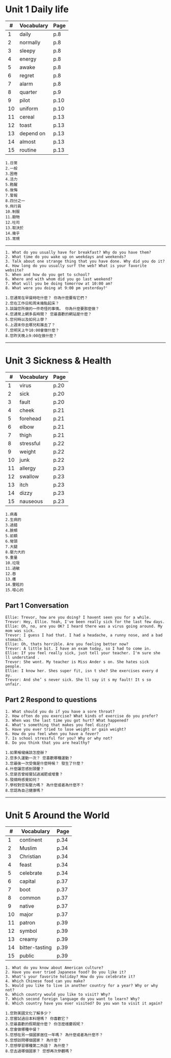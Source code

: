 # Unit 1 Daily life
|#|Vocabulary|Page|
|-|---------|-----|
|1|daily|p.8|
|2|normally|p.8|
|3|sleepy|p.8|
|4|energy|p.8|
|5|awake|p.8|
|6|regret|p.8|
|7|alarm|p.8|
|8|quarter|p.9|
|9|pilot|p.10|
|10|uniform|p.10|
|11|cereal|p.13|
|12|toast|p.13|
|13|depend on|p.13|
|14|almost|p.13|
|15|routine|p.13|

```
1.日常
2.一般
3.困倦
4.活力
5.甦醒
6.後悔
7.警報
8.四分之一
9.飛行員
10.制服
11.穀物
12.吐司
13.取決於
14.幾乎
15.常規
```
___
```
1. What do you usually have for breakfast? Why do you have them? 
2. What time do you wake up on weekdays and weekends? 
3. Talk about one strange thing that you have done. Why did you do it? 
4. How long do you usually surf the web? What is your favorite website? 
5. When and how do you get to school? 
6. Where and with whom did you go last weekend? 
7. What will you be doing tomorrow at 10:00 am? 
8. What were you doing at 9:00 pm yesterday?'
```
```
1.您通常在早餐時吃什麼？ 你為什麼要有它們？
2.您在工作日和周末幾點起床？
3.談論您所做的一件奇怪的事情。 你為什麼要那麼做？
4.您通常上網多長時間？ 您最喜歡的網站是什麼？
5.您何時以及如何上學？
6.上週末你去哪兒和誰去了？
7.您明天上午10:00會做什麼？
8.您昨天晚上9:00在做什麼？
```
___
# Unit 3 Sickness & Health

|#|Vocabulary|Page|
|-|---------|-----|
|1|virus|p.20|
|2|sick|p.20|
|3|fault|p.20|
|4|cheek|p.21|
|5|forehead|p.21|
|6|elbow|p.21|
|7|thigh|p.21|
|8|stressful|p.22|
|9|weight|p.22|
|10|junk|p.22|
|11|allergy|p.23|
|12|swallow|p.23|
|13|itch|p.23|
|14|dizzy|p.23|
|15|nauseous|p.23|

```
1.病毒
2.生病的
3.過錯
4.臉頰
5.前額
6.彎頭
7.大腿
8.壓力大的
9.重量
10.垃圾
11.過敏
12.吞
13.癢
14.暈眩的
15.噁心的
```
## Part 1 Conversation
```
Ellie: Trevor, how are you doing? I havent seen you for a while.
Trevor: Hey, Ellie. Yeah, I've been really sick for the last few days.
Ellie: Oh, no, are you OK? I heard there was a virus going around. My mom was sick.
Trevor: I guess I had that. I had a headache, a runny nose, and a bad stomach.
Ellie: Oh, thats horrible. Are you feeling better now?
Trevor: A little bit. I have an exam today, so I had to come in.
Ellie: If you feel really sick, just tell your teacher. I'm sure she ll understand .
Trevor: She wont. My teacher is Miss Ander s on. She hates sick people.
Ellie: I know her. Shes super fit, isn t she? She exercises every d ay.
Trevor: And she’ s never sick. She ll say it s my fault! It s so unfair.
```
## Part 2 Respond to questions
```
1. What should you do if you have a sore throat? 
2. How often do you exercise? What kinds of exercise do you prefer? 
3. When was the last time you got hurt? What happened? 
4. What's something that makes you feel dizzy? 
5. Have you ever tried to lose weight or gain weight? 
6. How do you feel when you have a fever? 
7. Is school stressful for you? Why or why not? 
8. Do you think that you are healthy?
```
```
1.如果喉嚨痛該怎麼辦？
2.您多久運動一次？ 您喜歡哪種運動？
3.您最後一次受傷是什麼時候？ 發生了什麼？
4.什麼讓您感到頭暈？
5.您是否曾經嘗試過減肥或增重？
6.發燒時感覺如何？
7.學校對您有壓力嗎？ 為什麼或者為什麼不？
8.您認為自己健康嗎？
```
___
# Unit 5 Around the World

|#|Vocabulary|Page|
|-|---------|-----|
|1|continent|p.34|
|2|Muslim|p.34|
|3|Christian|p.34|
|4|feast|p.34|
|5|celebrate|p.34|
|6|capital|p.37|
|7|boot|p.37|
|8|common|p.37|
|9|native|p.37|
|10|major|p.37|
|11|patron|p.39|
|12|symbol|p.39|
|13|creamy|p.39|
|14|bitter-tasting|p.39|
|15|public|p.39|
```
1. What do you know about American culture? 
2. Have you ever tried Japanese food? Do you like it? 
3. What's your favorite holiday? How do you celebrate it? 
4. Which Chinese food can you make?
5. Would you like to live in another country for a year? Why or why not? 
6. Which country would you like to visit? Why? 
7. Which second foreign language do you want to learn? Why?
8. Which country have you ever visited? Do you wan to visit it again?
```
```
1.您對美國文化了解多少？
2.您嘗試過日本料理嗎？ 你喜歡它？
3.您最喜歡的假期是什麼？ 你怎麼樣慶祝呢？
4.您會做哪種中餐？
5.您想在另一個國家居住一年嗎？ 為什麼或者為什麼不？
6.您想訪問哪個國家？ 為什麼？
7.您想學習哪種第二外語？ 為什麼？
8.您去過哪個國家？ 您想再次參觀嗎？
```
